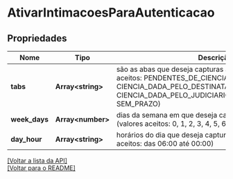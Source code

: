 # AtivarIntimacoesParaAutenticacao

## Propriedades
Nome | Tipo | Descrição | Notas
------------ | ------------- | ------------- | -------------
**tabs** | **Array\<string\>** | são as abas que deseja capturas as intimações (valores aceitos: PENDENTES_DE_CIENCIA, CIENCIA_DADA_PELO_DESTINATARIO_DENTRO_DO_PRAZO, CIENCIA_DADA_PELO_JUDICIARIO_DENTRO_DO_PRAZO e SEM_PRAZO) | [obrigatório] 
**week_days** | **Array\<number\>** | dias da semana em que deseja capturar as intimações (valores aceitos: 0, 1, 2, 3, 4, 5, 6) | [obrigatório] 
**day_hour** | **Array\<string\>** | horários do dia que deseja capturar as intimações (valores aceitos: das 06:00 até 00:00) | [obrigatório] 

[[Voltar a lista da API]](../../../README.md#Documentação-para-os-Endpoints-da-API)    
[[Voltar para o README]](../../../README.md#Intima.ai---SDK-NodeJS)
